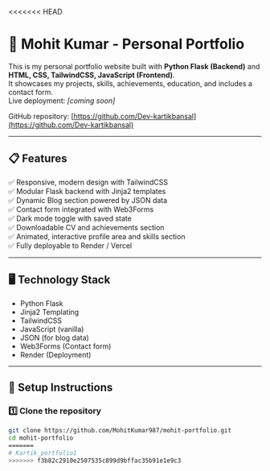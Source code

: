 <<<<<<< HEAD
# 🌟 Mohit Kumar - Personal Portfolio

This is my personal portfolio website built with **Python Flask (Backend)** and **HTML, CSS, TailwindCSS, JavaScript (Frontend)**.  
It showcases my projects, skills, achievements, education, and includes a contact form.  
Live deployment: _[coming soon]_  

GitHub repository: [https://github.com/Dev-kartikbansal](https://github.com/Dev-kartikbansal)

---

## 📋 Features

✅ Responsive, modern design with TailwindCSS  
✅ Modular Flask backend with Jinja2 templates  
✅ Dynamic Blog section powered by JSON data  
✅ Contact form integrated with Web3Forms  
✅ Dark mode toggle with saved state  
✅ Downloadable CV and achievements section  
✅ Animated, interactive profile area and skills section  
✅ Fully deployable to Render / Vercel

---

## 🖥️ Technology Stack

- Python Flask
- Jinja2 Templating
- TailwindCSS
- JavaScript (vanilla)
- JSON (for blog data)
- Web3Forms (Contact form)
- Render (Deployment)

---

## 🚀 Setup Instructions

### 1️⃣ Clone the repository
```bash
git clone https://github.com/MohitKumar987/mohit-portfolio.git
cd mohit-portfolio
=======
# Kartik_portfolio1
>>>>>>> f3b82c2910e2507535c899d9bffac35b91e1e9c3
